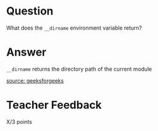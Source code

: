 # Question

What does the `__dirname` environment variable return? 

# Answer
`__dirname` returns the directory path of the current module

[source: geeksforgeeks](https://www.geeksforgeeks.org/node-js-__dirname-variable/#:~:text=The%20__dirname%20string%20gives,path%20of%20the%20current%20module.)

# Teacher Feedback

X/3 points